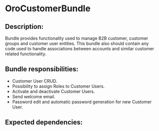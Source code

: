 OroCustomerBundle
====================

Description:
------------

Bundle provides functionality used to manage B2B customer, customer groups and customer user entities.
This bundle also should contain any code used to handle associations between accounts and
similar customer related functionality.

Bundle responsibilities:
------------------------

- Customer User CRUD.
- Possibility to assign Roles to Customer Users.
- Activate and deactivate Customer Users.
- Send welcome email.
- Password edit and automatic password generation for new Customer User.

Expected dependencies:
----------------------
